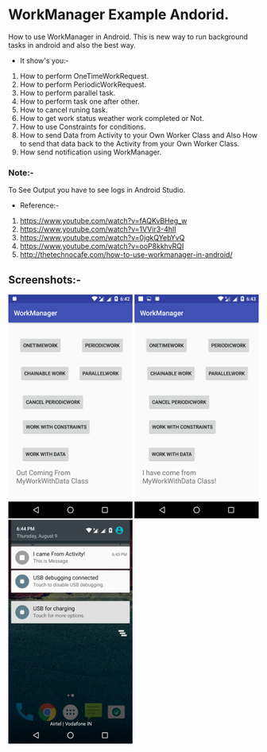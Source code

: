 # WorkManager Example Andorid.

How to use WorkManager in Android. This is new way to run background tasks in android and also the best way.

- It show's you:-

1) How to perform OneTimeWorkRequest.
2) How to perform PeriodicWorkRequest.
3) How to perform parallel task.
4) How to perform task one after other.
5) How to cancel runing task.
6) How to get work status weather work completed or Not.
7) How to use Constraints for conditions.
8) How to send Data from Activity to your Own Worker Class and Also How to send that data back to the Activity from your Own Worker Class.
9) How send notification using WorkManager.

### Note:-

To See Output you have to see logs in Android Studio.

- Reference:-

1) https://www.youtube.com/watch?v=fAQKvBHeg_w
2) https://www.youtube.com/watch?v=1VVir3-4hII
3) https://www.youtube.com/watch?v=0jgkQYebYvQ
4) https://www.youtube.com/watch?v=ooP8kkhvRQI
5) http://thetechnocafe.com/how-to-use-workmanager-in-android/

## Screenshots:-

<img src="Screenshots/Screenshot_20180809-184251.png" width="250" height="450" /> <img src="Screenshots/Screenshot_20180809-184355.png" width="250" height="450" /> <img src="Screenshots/Screenshot_20180809-184428.png" width="250" height="450" />

